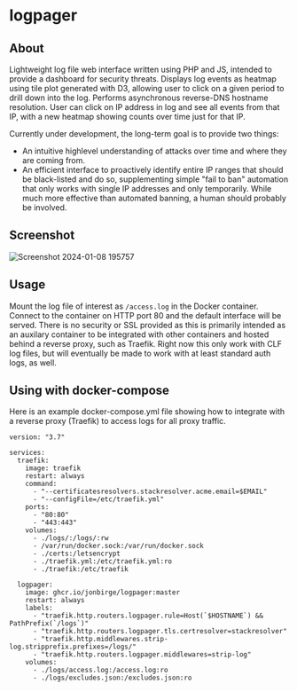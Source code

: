 # logpager

## About
Lightweight log file web interface written using PHP and JS, intended to provide a dashboard for security
threats. Displays log events as heatmap using tile plot generated with D3, allowing
user to click on a given period to drill down into the log. Performs asynchronous
reverse-DNS hostname resolution. User can click on IP address in log and see all events
from that IP, with a new heatmap showing counts over time just for that IP.

Currently under development, the long-term goal is to provide two things:

- An intuitive highlevel understanding of attacks over time and where they are coming from.
- An efficient interface to proactively identify entire IP ranges that should be black-listed and do so,
supplementing simple "fail to ban" automation that only works with single IP addresses and only
temporarily. While much more effective than automated banning, a human should probably be involved.

## Screenshot
![Screenshot 2024-01-08 195757](https://github.com/jonbirge/logpager/assets/660566/1008eb11-232c-444f-b286-216dd362da30)

## Usage
Mount the log file of interest as `/access.log` in the Docker container. Connect
to the container on HTTP port 80 and the default interface will be served. There
is no security or SSL provided as this is primarily intended as an auxilary
container to be integrated with other containers and hosted behind a reverse
proxy, such as Traefik. Right now this only work with CLF log files, but will
eventually be made to work with at least standard auth logs, as well.

## Using with docker-compose
Here is an example docker-compose.yml file showing how to integrate with a
reverse proxy (Traefik) to access logs for all proxy traffic.
```
version: "3.7"

services:
  traefik:
    image: traefik
    restart: always
    command:
      - "--certificatesresolvers.stackresolver.acme.email=$EMAIL"
      - "--configFile=/etc/traefik.yml"
    ports:
      - "80:80"
      - "443:443"
    volumes:
      - ./logs/:/logs/:rw
      - /var/run/docker.sock:/var/run/docker.sock
      - ./certs:/letsencrypt
      - ./traefik.yml:/etc/traefik.yml:ro
      - ./traefik:/etc/traefik

  logpager:
    image: ghcr.io/jonbirge/logpager:master
    restart: always
    labels:
      - "traefik.http.routers.logpager.rule=Host(`$HOSTNAME`) && PathPrefix(`/logs`)"
      - "traefik.http.routers.logpager.tls.certresolver=stackresolver"
      - "traefik.http.middlewares.strip-log.stripprefix.prefixes=/logs/"
      - "traefik.http.routers.logpager.middlewares=strip-log"
    volumes:
      - ./logs/access.log:/access.log:ro
      - ./logs/excludes.json:/excludes.json:ro
```

